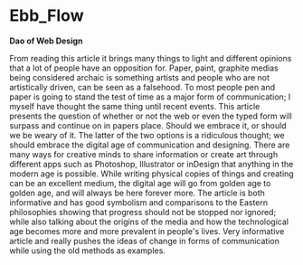 # Ebb_Flow

**Dao of Web Design**


From reading this article it brings many things to light and different opinions that a lot of
people have an opposition for. Paper, paint, graphite medias being considered archaic is
something artists and people who are not artistically driven, can be seen as a falsehood. To most
people pen and paper is going to stand the test of time as a major form of communication; I
myself have thought the same thing until recent events. This article presents the question of
whether or not the web or even the typed form will surpass and continue on in papers place.
Should we embrace it, or should we be weary of it. The latter of the two options is a ridiculous
thought; we should embrace the digital age of communication and designing. There are many
ways for creative minds to share information or create art through different apps such as
Photoshop, Illustrator or inDesign that anything in the modern age is possible. While writing
physical copies of things and creating can be an excellent medium, the digital age will go from 
golden age to golden age, and will always be here forever more. The article is both informative
and has good symbolism and comparisons to the Eastern philosophies showing that progress 
should not be stopped nor ignored; while also talking about the origins of the media and how the
technological age becomes more and more prevalent in people's lives. Very informative article
and really pushes the ideas of change in forms of communication while using the old methods as 
examples.

